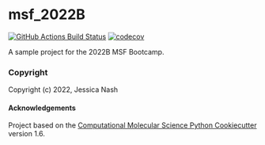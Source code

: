 msf_2022B
==============================
[//]: # (Badges)
[![GitHub Actions Build Status](https://github.com/REPLACE_WITH_OWNER_ACCOUNT/msf_2022b/workflows/CI/badge.svg)](https://github.com/REPLACE_WITH_OWNER_ACCOUNT/msf_2022b/actions?query=workflow%3ACI)
[![codecov](https://codecov.io/gh/REPLACE_WITH_OWNER_ACCOUNT/msf_2022B/branch/master/graph/badge.svg)](https://codecov.io/gh/REPLACE_WITH_OWNER_ACCOUNT/msf_2022B/branch/master)


A sample project for the 2022B MSF Bootcamp.

### Copyright

Copyright (c) 2022, Jessica Nash


#### Acknowledgements
 
Project based on the 
[Computational Molecular Science Python Cookiecutter](https://github.com/molssi/cookiecutter-cms) version 1.6.
